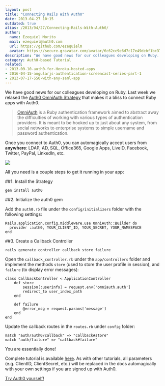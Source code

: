 ```yaml
---
layout: post
title: "Connecting Rails With Auth0"
date: 2013-04-27 10:15
outdated: true
alias: /2013/04/27/Connecting-Rails-With-Auth0/
author:
  name: Ezequiel Morito
  mail: ezequiel@auth0.com
  url: https://github.com/ezequielm
  avatar: https://secure.gravatar.com/avatar/6c62cc9e6d7c17e49debf1bc3755fe3a?s=400&d=https://a248.e.akamai.net/assets.github.com%2Fimages%2Fgravatars%2Fgravatar-user-420.png
description: "We have good news for our colleagues developing on Ruby. Last week we relased the Auth0 OmniAuth Strategy that makes it a bliss to connect Ruby apps"
category: Auth0-based Tutorial
related:
- 2013-09-10-auth0-for-Heroku-hosted-apps
- 2016-04-15-angularjs-authentication-screencast-series-part-1
- 2013-07-17-SSO-with-any-saml-app
---
```



We have good news for our colleagues developing on Ruby. Last week we relased the [Auth0 OmniAuth Strategy](https://github.com/auth0/ruby-auth0) that makes it a bliss to connect Ruby apps with Auth0.

> [OmniAuth](https://github.com/intridea/omniauth/wiki) is a Ruby authentication framework aimed to abstract away the difficulties of working with various types of authentication providers. It is meant to be hooked up to just about any system, from social networks to enterprise systems to simple username and password authentication.

Once you connect to Auth0, you can automagically accept users from __anywhere__: LDAP, AD, SQL, Office365, Google Apps, LiveID, Facebook, Twitter, PayPal, LinkedIn, etc.

<!-- more -->

![](https://s3.amazonaws.com/blog.auth0.com/img/ruby-tutorial.png)

All you need is a couple steps to get it running in your app:

##1. Install the Strategy

```
gem install auth0
```

##2. Initialize the auth0 gem

Add the `auth0.rb` file under the `config/initializers` folder with the following settings:

	Rails.application.config.middleware.use OmniAuth::Builder do
	  provider :auth0, YOUR_CLIENT_ID, YOUR_SECRET, YOUR_NAMESPACE
	end

##3. Create a Callback Controller

	rails generate controller callback store failure

Open the `callback_controller.rb` under the `app/controllers` folder and implement the methods `store` (used to store the user profile in session), and `failure` (to display error messages):

	class CallbackController < ApplicationController
		def store
			session[:userinfo] = request.env['omniauth.auth']
			redirect_to user_index_path
		end

		def failure
			@error_msg = request.params['message']
		end
	end

Update the callback routes in the `routes.rb` under `config` folder:

	match "auth/auth0/callback" => "callback#store"
	match "auth/failure" => "callback#failure"


You are essentially done!

Complete tutorial is available [here](https://docs.auth0.com/rails-tutorial). As with other tutorials, all parameters (e.g. ClientID, ClientSecret, etc.) will be replaced in the docs automagically with your own settings if you are signed up with Auth0.

[Try Auth0 yourself!](https://auth0.com)

